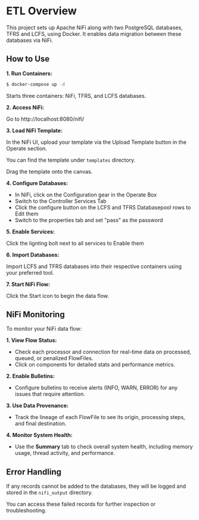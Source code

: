 # ETL Overview
This project sets up Apache NiFi along with two PostgreSQL databases, TFRS and LCFS, using Docker. It enables data migration between these databases via NiFi.

## How to Use

**1. Run Containers:**

```bash
$ docker-compose up -d
```

Starts three containers: NiFi, TFRS, and LCFS databases.

**2. Access NiFi:**

Go to http://localhost:8080/nifi/


**3. Load NiFi Template:**

In the NiFi UI, upload your template via the Upload Template button in the Operate section.

You can find the template under `templates` directory.

Drag the template onto the canvas.

**4. Configure Databases:**

* In NiFi, click on the Configuration gear in the Operate Box
* Switch to the Controller Services Tab
* Click the configure button on the LCFS and TFRS Databasepool rows to Edit them
* Switch to the properties tab and set "pass" as the password

**5. Enable Services:**

Click the lignting bolt next to all services to Enable them

**6. Import Databases:**

Import LCFS and TFRS databases into their respective containers using your preferred tool.


**7. Start NiFi Flow:**

Click the Start icon to begin the data flow.

## NiFi Monitoring

To monitor your NiFi data flow:

**1. View Flow Status:**
   - Check each processor and connection for real-time data on processed, queued, or penalized FlowFiles.
   - Click on components for detailed stats and performance metrics.

**2. Enable Bulletins:**
   - Configure bulletins to receive alerts (INFO, WARN, ERROR) for any issues that require attention.

**3. Use Data Provenance:**
   - Track the lineage of each FlowFile to see its origin, processing steps, and final destination.

**4. Monitor System Health:**
   - Use the **Summary** tab to check overall system health, including memory usage, thread activity, and performance.

## Error Handling
If any records cannot be added to the databases, they will be logged and stored in the `nifi_output` directory.

You can access these failed records for further inspection or troubleshooting.